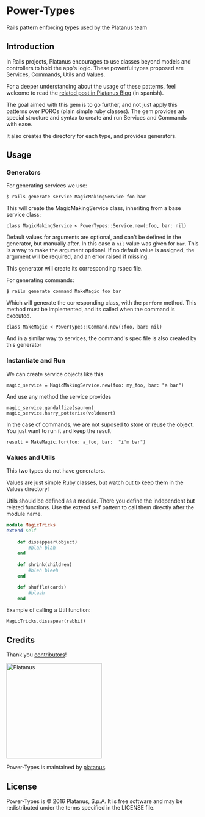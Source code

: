 # Power-Types

Rails pattern enforcing types used by the Platanus team

## Introduction

In Rails projects, Platanus encourages  to  use classes beyond models and controllers to hold the app's logic.
These powerful types proposed are Services, Commands, Utils and Values.

For a deeper understanding about the usage of these patterns, feel welcome to read the [related post in Platanus Blog](https://cb.platan.us/services-commands-y-otros-poderosos-patrones-en-rails) (in spanish).
   
The goal aimed with this gem is to go further, and not just apply this patterns over POROs (plain simple ruby classes).  The gem provides an special structure and syntax to create and run Services and Commands with ease.

It also creates the directory for each type, and provides generators.

## Usage

### Generators

For generating services we use:

    $ rails generate service MagicMakingService foo bar

This will create the MagicMakingService class, inheriting from a base service class:

    class MagicMakingService < PowerTypes::Service.new(:foo, bar: nil)

Default values for arguments are optional, and can't be defined in the generator, but manually after.  In this case a `nil` value was given for `bar`.
This is a way to make the argument optional.  If no default value is assigned, the argument will be required, and an error raised if missing.

This generator will create its corresponding rspec file.



For generating commands:

    $ rails generate command MakeMagic foo bar

Which will generate the corresponding class, with the `perform` method.  This method must be implemented, and its called when the command is executed.

    class MakeMagic < PowerTypes::Command.new(:foo, bar: nil)

And in a similar way to services, the command's spec file is also created by this generator
 
### Instantiate and Run
 
We can create service objects like this
 
    magic_service = MagicMakingService.new(foo: my_foo, bar: "a bar")

And use any method the service provides
    
    magic_service.gandalfize(sauron)
    magic_service.harry_potterize(voldemort)

In the case of commands, we are not suposed to store or reuse the object.  You just want to run it and keep the result
    
    result = MakeMagic.for(foo: a_foo, bar:  "i'm bar")

### Values and Utils

This two types do not have generators.

Values are just simple Ruby classes, but watch out to keep them in the Values directory!

Utils should be defined as a module.  There you define the independent but related functions.  Use the extend self pattern to call them directly after the module name.
```ruby
module MagicTricks
extend self
    
    def dissappear(object)
        #blah blah
    end
    
    def shrink(children)
        #bleh bleeh
    end

    def shuffle(cards)
        #blaah
    end  
```
Example of calling a Util function:

    MagicTricks.dissapear(rabbit)


## Credits

Thank you [contributors](https://github.com/platanus/power-types/graphs/contributors)!

<img src="http://platan.us/gravatar_with_text.png" alt="Platanus" width="250"/>

Power-Types is maintained by [platanus](http://platan.us).

## License

Power-Types is © 2016 Platanus, S.p.A. It is free software and may be redistributed under the terms specified in the LICENSE file.